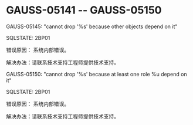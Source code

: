 # GAUSS-05141 -- GAUSS-05150<a name="ZH-CN_TOPIC_0302073689"></a>

GAUSS-05145: "cannot drop '%s' because other objects depend on it"

SQLSTATE: 2BP01

错误原因： 系统内部错误。

解决办法：请联系技术支持工程师提供技术支持。

GAUSS-05150: "cannot drop '%s' because at least one role %u depend on it"

SQLSTATE: 2BP01

错误原因： 系统内部错误。

解决办法：请联系技术支持工程师提供技术支持。

